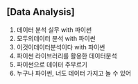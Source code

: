## [Data Analysis]
1. 데이터 분석 실무 with 파이썬
2. 모두의데이터 분석 with 파이썬
3. 이것이데이터분석이다 with 파이썬
4. 파이썬 라이브러리를 활용한 데이터분석
5. 파이썬으로 데이터 주무르기
6. 누구나 파이썬, 너도 데이터 가지고 놀 수 있어
